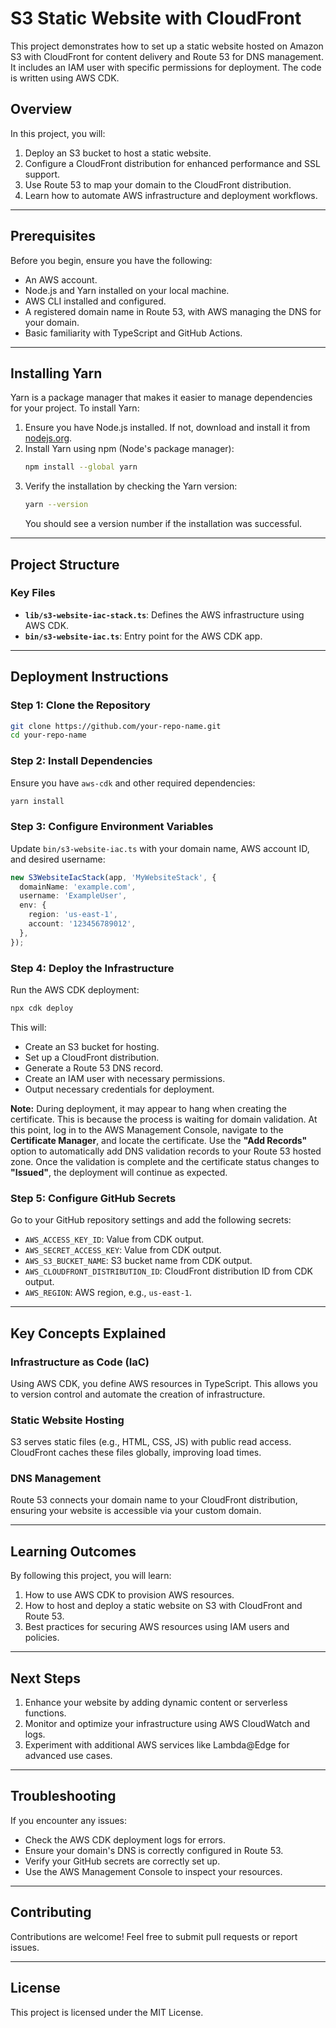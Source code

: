 # S3 Static Website with CloudFront

This project demonstrates how to set up a static website hosted on Amazon S3 with CloudFront for content delivery and Route 53 for DNS management. It includes an IAM user with specific permissions for deployment. The code is written using AWS CDK.

## Overview

In this project, you will:
1. Deploy an S3 bucket to host a static website.
2. Configure a CloudFront distribution for enhanced performance and SSL support.
3. Use Route 53 to map your domain to the CloudFront distribution.
4. Learn how to automate AWS infrastructure and deployment workflows.

---

## Prerequisites

Before you begin, ensure you have the following:
- An AWS account.
- Node.js and Yarn installed on your local machine.
- AWS CLI installed and configured.
- A registered domain name in Route 53, with AWS managing the DNS for your domain.
- Basic familiarity with TypeScript and GitHub Actions.

---

## Installing Yarn

Yarn is a package manager that makes it easier to manage dependencies for your project. To install Yarn:

1. Ensure you have Node.js installed. If not, download and install it from [nodejs.org](https://nodejs.org/).
2. Install Yarn using npm (Node's package manager):
   ```bash
   npm install --global yarn
   ```
3. Verify the installation by checking the Yarn version:
   ```bash
   yarn --version
   ```
   You should see a version number if the installation was successful.

---

## Project Structure

### Key Files
- **`lib/s3-website-iac-stack.ts`**: Defines the AWS infrastructure using AWS CDK.
- **`bin/s3-website-iac.ts`**: Entry point for the AWS CDK app.

---

## Deployment Instructions

### Step 1: Clone the Repository
```bash
git clone https://github.com/your-repo-name.git
cd your-repo-name
```

### Step 2: Install Dependencies
Ensure you have `aws-cdk` and other required dependencies:
```bash
yarn install
```

### Step 3: Configure Environment Variables
Update `bin/s3-website-iac.ts` with your domain name, AWS account ID, and desired username:
```typescript
new S3WebsiteIacStack(app, 'MyWebsiteStack', {
  domainName: 'example.com',
  username: 'ExampleUser',
  env: {
    region: 'us-east-1',
    account: '123456789012',
  },
});
```

### Step 4: Deploy the Infrastructure
Run the AWS CDK deployment:
```bash
npx cdk deploy
```
This will:
- Create an S3 bucket for hosting.
- Set up a CloudFront distribution.
- Generate a Route 53 DNS record.
- Create an IAM user with necessary permissions.
- Output necessary credentials for deployment.

**Note:** During deployment, it may appear to hang when creating the certificate. This is because the process is waiting for domain validation. At this point, log in to the AWS Management Console, navigate to the **Certificate Manager**, and locate the certificate. Use the **"Add Records"** option to automatically add DNS validation records to your Route 53 hosted zone. Once the validation is complete and the certificate status changes to **"Issued"**, the deployment will continue as expected.

### Step 5: Configure GitHub Secrets
Go to your GitHub repository settings and add the following secrets:
- `AWS_ACCESS_KEY_ID`: Value from CDK output.
- `AWS_SECRET_ACCESS_KEY`: Value from CDK output.
- `AWS_S3_BUCKET_NAME`: S3 bucket name from CDK output.
- `AWS_CLOUDFRONT_DISTRIBUTION_ID`: CloudFront distribution ID from CDK output.
- `AWS_REGION`: AWS region, e.g., `us-east-1`.

---

## Key Concepts Explained

### Infrastructure as Code (IaC)
Using AWS CDK, you define AWS resources in TypeScript. This allows you to version control and automate the creation of infrastructure.

### Static Website Hosting
S3 serves static files (e.g., HTML, CSS, JS) with public read access. CloudFront caches these files globally, improving load times.

### DNS Management
Route 53 connects your domain name to your CloudFront distribution, ensuring your website is accessible via your custom domain.

---

## Learning Outcomes

By following this project, you will learn:
1. How to use AWS CDK to provision AWS resources.
2. How to host and deploy a static website on S3 with CloudFront and Route 53.
3. Best practices for securing AWS resources using IAM users and policies.

---

## Next Steps

1. Enhance your website by adding dynamic content or serverless functions.
2. Monitor and optimize your infrastructure using AWS CloudWatch and logs.
3. Experiment with additional AWS services like Lambda@Edge for advanced use cases.

---

## Troubleshooting

If you encounter any issues:
- Check the AWS CDK deployment logs for errors.
- Ensure your domain's DNS is correctly configured in Route 53.
- Verify your GitHub secrets are correctly set up.
- Use the AWS Management Console to inspect your resources.

---

## Contributing

Contributions are welcome! Feel free to submit pull requests or report issues.

---

## License

This project is licensed under the MIT License.
